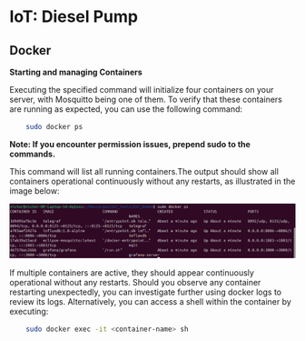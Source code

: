  # IoT: Diesel Pump

## Docker

**Starting and managing Containers**

Executing the specified command will initialize four containers on your server, with Mosquitto being one of them. To verify that these containers are running as expected, you can use the following command:

```bash
    sudo docker ps
```
**Note: If you encounter permission issues, prepend sudo to the commands.**

This command will list all running containers.The output should show all containers operational continuously without any restarts, as illustrated in the image below:

![alt text](<../Images/Docker.jpeg>)

If multiple containers are active, they should appear continuously operational without any restarts. Should you observe any container restarting unexpectedly, you can investigate further using docker logs <container-name> to review its logs. Alternatively, you can access a shell within the container by executing:

``` bash
    sudo docker exec -it <container-name> sh
```

